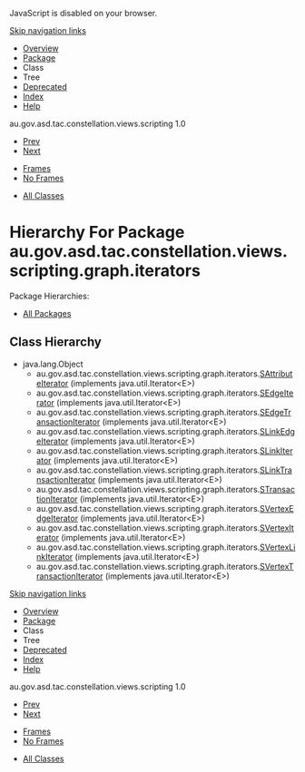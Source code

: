 <div>

JavaScript is disabled on your browser.

</div>

<div class="topNav">

<span id="navbar.top"></span>

<div class="skipNav">

[Skip navigation links](#skip.navbar.top "Skip navigation links")

</div>

<span id="navbar.top.firstrow"></span>

-   [Overview](../../../../../../../../overview-summary.html)
-   [Package](package-summary.html)
-   Class
-   Tree
-   [Deprecated](../../../../../../../../deprecated-list.html)
-   [Index](../../../../../../../../index-all.html)
-   [Help](../../../../../../../../help-doc.html)

<div class="aboutLanguage">

au.gov.asd.tac.constellation.views.scripting 1.0

</div>

</div>

<div class="subNav">

-   [Prev](../../../../../../../../au/gov/asd/tac/constellation/scripting/graph/package-tree.html)
-   [Next](../../../../../../../../au/gov/asd/tac/constellation/scripting/utilities/package-tree.html)

<!-- -->

-   [Frames](../../../../../../../../index.html?au/gov/asd/tac/constellation/scripting/graph/iterators/package-tree.html)
-   [No Frames](package-tree.html)

<!-- -->

-   [All Classes](../../../../../../../../allclasses-noframe.html)

<div>

</div>

<span id="skip.navbar.top"></span>

</div>

<div class="header">

# Hierarchy For Package au.gov.asd.tac.constellation.views.scripting.graph.iterators

<span class="packageHierarchyLabel">Package Hierarchies:</span>

-   [All Packages](../../../../../../../../overview-tree.html)

</div>

<div class="contentContainer">

## Class Hierarchy

-   java.lang.Object
    -   au.gov.asd.tac.constellation.views.scripting.graph.iterators.[<span
        class="typeNameLink">SAttributeIterator</span>](../../../../../../../../au/gov/asd/tac/constellation/scripting/graph/iterators/SAttributeIterator.html "class in au.gov.asd.tac.constellation.views.scripting.graph.iterators")
        (implements java.util.Iterator\<E>)
    -   au.gov.asd.tac.constellation.views.scripting.graph.iterators.[<span
        class="typeNameLink">SEdgeIterator</span>](../../../../../../../../au/gov/asd/tac/constellation/scripting/graph/iterators/SEdgeIterator.html "class in au.gov.asd.tac.constellation.views.scripting.graph.iterators")
        (implements java.util.Iterator\<E>)
    -   au.gov.asd.tac.constellation.views.scripting.graph.iterators.[<span
        class="typeNameLink">SEdgeTransactionIterator</span>](../../../../../../../../au/gov/asd/tac/constellation/scripting/graph/iterators/SEdgeTransactionIterator.html "class in au.gov.asd.tac.constellation.views.scripting.graph.iterators")
        (implements java.util.Iterator\<E>)
    -   au.gov.asd.tac.constellation.views.scripting.graph.iterators.[<span
        class="typeNameLink">SLinkEdgeIterator</span>](../../../../../../../../au/gov/asd/tac/constellation/scripting/graph/iterators/SLinkEdgeIterator.html "class in au.gov.asd.tac.constellation.views.scripting.graph.iterators")
        (implements java.util.Iterator\<E>)
    -   au.gov.asd.tac.constellation.views.scripting.graph.iterators.[<span
        class="typeNameLink">SLinkIterator</span>](../../../../../../../../au/gov/asd/tac/constellation/scripting/graph/iterators/SLinkIterator.html "class in au.gov.asd.tac.constellation.views.scripting.graph.iterators")
        (implements java.util.Iterator\<E>)
    -   au.gov.asd.tac.constellation.views.scripting.graph.iterators.[<span
        class="typeNameLink">SLinkTransactionIterator</span>](../../../../../../../../au/gov/asd/tac/constellation/scripting/graph/iterators/SLinkTransactionIterator.html "class in au.gov.asd.tac.constellation.views.scripting.graph.iterators")
        (implements java.util.Iterator\<E>)
    -   au.gov.asd.tac.constellation.views.scripting.graph.iterators.[<span
        class="typeNameLink">STransactionIterator</span>](../../../../../../../../au/gov/asd/tac/constellation/scripting/graph/iterators/STransactionIterator.html "class in au.gov.asd.tac.constellation.views.scripting.graph.iterators")
        (implements java.util.Iterator\<E>)
    -   au.gov.asd.tac.constellation.views.scripting.graph.iterators.[<span
        class="typeNameLink">SVertexEdgeIterator</span>](../../../../../../../../au/gov/asd/tac/constellation/scripting/graph/iterators/SVertexEdgeIterator.html "class in au.gov.asd.tac.constellation.views.scripting.graph.iterators")
        (implements java.util.Iterator\<E>)
    -   au.gov.asd.tac.constellation.views.scripting.graph.iterators.[<span
        class="typeNameLink">SVertexIterator</span>](../../../../../../../../au/gov/asd/tac/constellation/scripting/graph/iterators/SVertexIterator.html "class in au.gov.asd.tac.constellation.views.scripting.graph.iterators")
        (implements java.util.Iterator\<E>)
    -   au.gov.asd.tac.constellation.views.scripting.graph.iterators.[<span
        class="typeNameLink">SVertexLinkIterator</span>](../../../../../../../../au/gov/asd/tac/constellation/scripting/graph/iterators/SVertexLinkIterator.html "class in au.gov.asd.tac.constellation.views.scripting.graph.iterators")
        (implements java.util.Iterator\<E>)
    -   au.gov.asd.tac.constellation.views.scripting.graph.iterators.[<span
        class="typeNameLink">SVertexTransactionIterator</span>](../../../../../../../../au/gov/asd/tac/constellation/scripting/graph/iterators/SVertexTransactionIterator.html "class in au.gov.asd.tac.constellation.views.scripting.graph.iterators")
        (implements java.util.Iterator\<E>)

</div>

<div class="bottomNav">

<span id="navbar.bottom"></span>

<div class="skipNav">

[Skip navigation links](#skip.navbar.bottom "Skip navigation links")

</div>

<span id="navbar.bottom.firstrow"></span>

-   [Overview](../../../../../../../../overview-summary.html)
-   [Package](package-summary.html)
-   Class
-   Tree
-   [Deprecated](../../../../../../../../deprecated-list.html)
-   [Index](../../../../../../../../index-all.html)
-   [Help](../../../../../../../../help-doc.html)

<div class="aboutLanguage">

au.gov.asd.tac.constellation.views.scripting 1.0

</div>

</div>

<div class="subNav">

-   [Prev](../../../../../../../../au/gov/asd/tac/constellation/scripting/graph/package-tree.html)
-   [Next](../../../../../../../../au/gov/asd/tac/constellation/scripting/utilities/package-tree.html)

<!-- -->

-   [Frames](../../../../../../../../index.html?au/gov/asd/tac/constellation/scripting/graph/iterators/package-tree.html)
-   [No Frames](package-tree.html)

<!-- -->

-   [All Classes](../../../../../../../../allclasses-noframe.html)

<div>

</div>

<span id="skip.navbar.bottom"></span>

</div>
